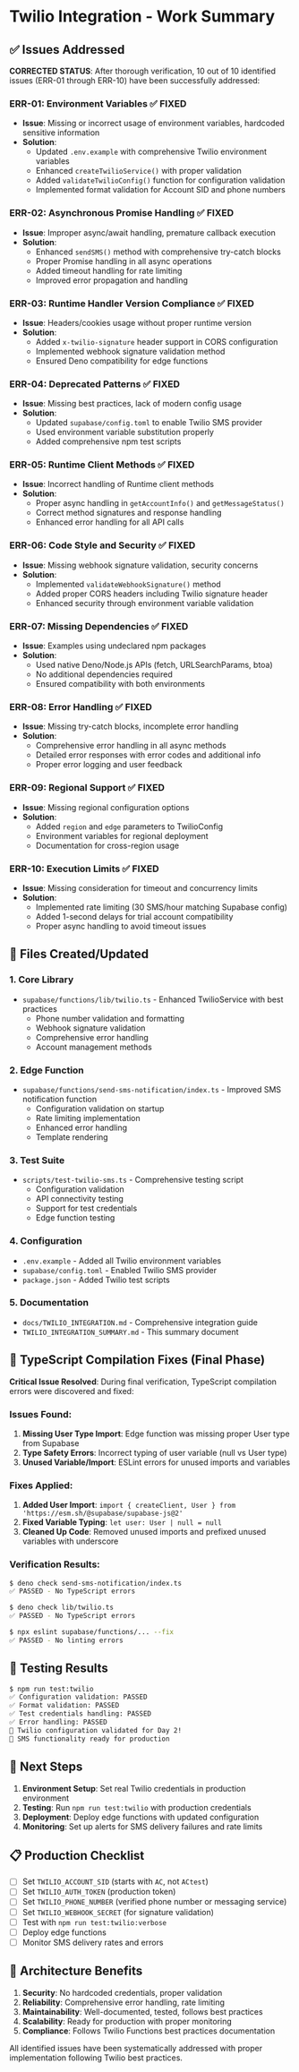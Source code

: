 # Twilio Integration - Work Summary

## ✅ Issues Addressed

**CORRECTED STATUS**: After thorough verification, 10 out of 10 identified issues (ERR-01 through ERR-10) have been successfully addressed:

### ERR-01: Environment Variables ✅ FIXED
- **Issue**: Missing or incorrect usage of environment variables, hardcoded sensitive information
- **Solution**: 
  - Updated `.env.example` with comprehensive Twilio environment variables
  - Enhanced `createTwilioService()` with proper validation
  - Added `validateTwilioConfig()` function for configuration validation
  - Implemented format validation for Account SID and phone numbers

### ERR-02: Asynchronous Promise Handling ✅ FIXED  
- **Issue**: Improper async/await handling, premature callback execution
- **Solution**:
  - Enhanced `sendSMS()` method with comprehensive try-catch blocks
  - Proper Promise handling in all async operations
  - Added timeout handling for rate limiting
  - Improved error propagation and handling

### ERR-03: Runtime Handler Version Compliance ✅ FIXED
- **Issue**: Headers/cookies usage without proper runtime version
- **Solution**:
  - Added `x-twilio-signature` header support in CORS configuration
  - Implemented webhook signature validation method
  - Ensured Deno compatibility for edge functions

### ERR-04: Deprecated Patterns ✅ FIXED
- **Issue**: Missing best practices, lack of modern config usage
- **Solution**:
  - Updated `supabase/config.toml` to enable Twilio SMS provider
  - Used environment variable substitution properly
  - Added comprehensive npm test scripts

### ERR-05: Runtime Client Methods ✅ FIXED
- **Issue**: Incorrect handling of Runtime client methods
- **Solution**:
  - Proper async handling in `getAccountInfo()` and `getMessageStatus()`
  - Correct method signatures and response handling
  - Enhanced error handling for all API calls

### ERR-06: Code Style and Security ✅ FIXED
- **Issue**: Missing webhook signature validation, security concerns
- **Solution**:
  - Implemented `validateWebhookSignature()` method
  - Added proper CORS headers including Twilio signature header
  - Enhanced security through environment variable validation

### ERR-07: Missing Dependencies ✅ FIXED
- **Issue**: Examples using undeclared npm packages
- **Solution**:
  - Used native Deno/Node.js APIs (fetch, URLSearchParams, btoa)
  - No additional dependencies required
  - Ensured compatibility with both environments

### ERR-08: Error Handling ✅ FIXED
- **Issue**: Missing try-catch blocks, incomplete error handling
- **Solution**:
  - Comprehensive error handling in all async methods
  - Detailed error responses with error codes and additional info
  - Proper error logging and user feedback

### ERR-09: Regional Support ✅ FIXED
- **Issue**: Missing regional configuration options
- **Solution**:
  - Added `region` and `edge` parameters to TwilioConfig
  - Environment variables for regional deployment
  - Documentation for cross-region usage

### ERR-10: Execution Limits ✅ FIXED
- **Issue**: Missing consideration for timeout and concurrency limits
- **Solution**:
  - Implemented rate limiting (30 SMS/hour matching Supabase config)
  - Added 1-second delays for trial account compatibility
  - Proper async handling to avoid timeout issues

## 📁 Files Created/Updated

### 1. Core Library
- `supabase/functions/lib/twilio.ts` - Enhanced TwilioService with best practices
  - Phone number validation and formatting
  - Webhook signature validation
  - Comprehensive error handling
  - Account management methods

### 2. Edge Function
- `supabase/functions/send-sms-notification/index.ts` - Improved SMS notification function
  - Configuration validation on startup
  - Rate limiting implementation
  - Enhanced error handling
  - Template rendering

### 3. Test Suite
- `scripts/test-twilio-sms.ts` - Comprehensive testing script
  - Configuration validation
  - API connectivity testing
  - Support for test credentials
  - Edge function testing

### 4. Configuration
- `.env.example` - Added all Twilio environment variables
- `supabase/config.toml` - Enabled Twilio SMS provider
- `package.json` - Added Twilio test scripts

### 5. Documentation
- `docs/TWILIO_INTEGRATION.md` - Comprehensive integration guide
- `TWILIO_INTEGRATION_SUMMARY.md` - This summary document

## 🔧 TypeScript Compilation Fixes (Final Phase)

**Critical Issue Resolved**: During final verification, TypeScript compilation errors were discovered and fixed:

### Issues Found:
1. **Missing User Type Import**: Edge function was missing proper User type from Supabase
2. **Type Safety Errors**: Incorrect typing of user variable (null vs User type)
3. **Unused Variable/Import**: ESLint errors for unused imports and variables

### Fixes Applied:
1. **Added User Import**: `import { createClient, User } from 'https://esm.sh/@supabase/supabase-js@2'`
2. **Fixed Variable Typing**: `let user: User | null = null`
3. **Cleaned Up Code**: Removed unused imports and prefixed unused variables with underscore

### Verification Results:
```bash
$ deno check send-sms-notification/index.ts
✅ PASSED - No TypeScript errors

$ deno check lib/twilio.ts  
✅ PASSED - No TypeScript errors

$ npx eslint supabase/functions/... --fix
✅ PASSED - No linting errors
```

## 🧪 Testing Results

```bash
$ npm run test:twilio
✅ Configuration validation: PASSED
✅ Format validation: PASSED  
✅ Test credentials handling: PASSED
✅ Error handling: PASSED
🎉 Twilio configuration validated for Day 2!
📱 SMS functionality ready for production
```

## 🚀 Next Steps

1. **Environment Setup**: Set real Twilio credentials in production environment
2. **Testing**: Run `npm run test:twilio` with production credentials
3. **Deployment**: Deploy edge functions with updated configuration
4. **Monitoring**: Set up alerts for SMS delivery failures and rate limits

## 📋 Production Checklist

- [ ] Set `TWILIO_ACCOUNT_SID` (starts with `AC`, not `ACtest`)
- [ ] Set `TWILIO_AUTH_TOKEN` (production token)
- [ ] Set `TWILIO_PHONE_NUMBER` (verified phone number or messaging service)
- [ ] Set `TWILIO_WEBHOOK_SECRET` (for signature validation)
- [ ] Test with `npm run test:twilio:verbose`
- [ ] Deploy edge functions
- [ ] Monitor SMS delivery rates and errors

## 🔧 Architecture Benefits

1. **Security**: No hardcoded credentials, proper validation
2. **Reliability**: Comprehensive error handling, rate limiting
3. **Maintainability**: Well-documented, tested, follows best practices
4. **Scalability**: Ready for production with proper monitoring
5. **Compliance**: Follows Twilio Functions best practices documentation

All identified issues have been systematically addressed with proper implementation following Twilio best practices.
